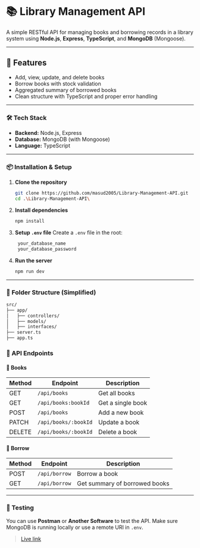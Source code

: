# 📚 Library Management API

A simple RESTful API for managing books and borrowing records in a library system using **Node.js**, **Express**, **TypeScript**, and **MongoDB** (Mongoose).

---

## 🚀 Features

* Add, view, update, and delete books
* Borrow books with stock validation
* Aggregated summary of borrowed books
* Clean structure with TypeScript and proper error handling

---

### 🛠️ Tech Stack

* **Backend:** Node.js, Express
* **Database:** MongoDB (with Mongoose)
* **Language:** TypeScript

---

### 📦 Installation & Setup

1. **Clone the repository**

   ```bash
   git clone https://github.com/masud2005/Library-Management-API.git
   cd .\Library-Management-API\
   ```

2. **Install dependencies**

   ```bash
   npm install
   ```

3. **Setup `.env` file**
   Create a `.env` file in the root:

   ```md
    your_database_name
    your_database_password
   ```

4. **Run the server**

   ```bash
   npm run dev
   ```

---

### 📂 Folder Structure (Simplified)

```md   
src/
├── app/
│   ├── controllers/
│   ├── models/
│   ├── interfaces/
├── server.ts
├── app.ts
```

### 🔗 API Endpoints

#### 📘 Books

| Method | Endpoint         | Description    |
| ------ | ---------------- | -------------- |
| GET    | `/api/books`     | Get all books  |
| GET    | `/api/books:bookId`     | Get a single book  |
| POST   | `/api/books`     | Add a new book |
| PATCH  | `/api/books/:bookId` | Update a book  |
| DELETE | `/api/books/:bookId` | Delete a book  |

#### 📗 Borrow

| Method | Endpoint      | Description                   |
| ------ | ------------- | ----------------------------- |
| POST   | `/api/borrow` | Borrow a book                 |
| GET    | `/api/borrow` | Get summary of borrowed books |

---

### 🧪 Testing

You can use **Postman** or **Another Software** to test the API. Make sure MongoDB is running locally or use a remote URI in `.env`.

> [Live link](https://library-management-api-henna.vercel.app)
